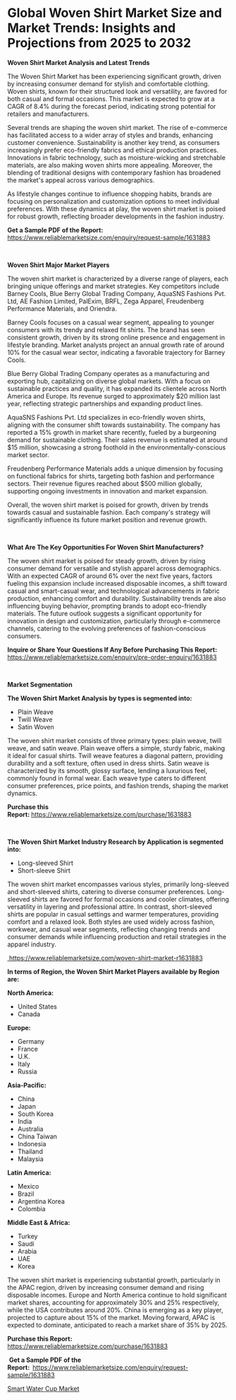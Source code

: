 <p><h1>Global Woven Shirt Market Size and Market Trends: Insights and Projections from 2025 to 2032</h1></p><p><strong>Woven Shirt Market Analysis and Latest Trends</strong></p>
<p><p>The Woven Shirt Market has been experiencing significant growth, driven by increasing consumer demand for stylish and comfortable clothing. Woven shirts, known for their structured look and versatility, are favored for both casual and formal occasions. This market is expected to grow at a CAGR of 8.4% during the forecast period, indicating strong potential for retailers and manufacturers.</p><p>Several trends are shaping the woven shirt market. The rise of e-commerce has facilitated access to a wider array of styles and brands, enhancing customer convenience. Sustainability is another key trend, as consumers increasingly prefer eco-friendly fabrics and ethical production practices. Innovations in fabric technology, such as moisture-wicking and stretchable materials, are also making woven shirts more appealing. Moreover, the blending of traditional designs with contemporary fashion has broadened the market's appeal across various demographics.</p><p>As lifestyle changes continue to influence shopping habits, brands are focusing on personalization and customization options to meet individual preferences. With these dynamics at play, the woven shirt market is poised for robust growth, reflecting broader developments in the fashion industry.</p></p>
<p><strong>Get a Sample PDF of the Report:&nbsp;</strong> <a href="https://www.reliablemarketsize.com/enquiry/request-sample/1631883?utm_campaign=2744&utm_medium=2&utm_source=Github&utm_content=ia&utm_term=05042025&utm_id=woven-shirt">https://www.reliablemarketsize.com/enquiry/request-sample/1631883</a></p>
<p>&nbsp;</p>
<p><strong>Woven Shirt Major Market Players</strong></p>
<p><p>The woven shirt market is characterized by a diverse range of players, each bringing unique offerings and market strategies. Key competitors include Barney Cools, Blue Berry Global Trading Company, AquaSNS Fashions Pvt. Ltd, AE Fashion Limited, PalExim, BRFL, Zega Apparel, Freudenberg Performance Materials, and Oriendra.</p><p>Barney Cools focuses on a casual wear segment, appealing to younger consumers with its trendy and relaxed fit shirts. The brand has seen consistent growth, driven by its strong online presence and engagement in lifestyle branding. Market analysts project an annual growth rate of around 10% for the casual wear sector, indicating a favorable trajectory for Barney Cools.</p><p>Blue Berry Global Trading Company operates as a manufacturing and exporting hub, capitalizing on diverse global markets. With a focus on sustainable practices and quality, it has expanded its clientele across North America and Europe. Its revenue surged to approximately $20 million last year, reflecting strategic partnerships and expanding product lines.</p><p>AquaSNS Fashions Pvt. Ltd specializes in eco-friendly woven shirts, aligning with the consumer shift towards sustainability. The company has reported a 15% growth in market share recently, fueled by a burgeoning demand for sustainable clothing. Their sales revenue is estimated at around $15 million, showcasing a strong foothold in the environmentally-conscious market sector.</p><p>Freudenberg Performance Materials adds a unique dimension by focusing on functional fabrics for shirts, targeting both fashion and performance sectors. Their revenue figures reached about $500 million globally, supporting ongoing investments in innovation and market expansion.</p><p>Overall, the woven shirt market is poised for growth, driven by trends towards casual and sustainable fashion. Each company's strategy will significantly influence its future market position and revenue growth.</p></p>
<p>&nbsp;</p>
<p><strong>What Are The Key Opportunities For Woven Shirt Manufacturers?</strong></p>
<p><p>The woven shirt market is poised for steady growth, driven by rising consumer demand for versatile and stylish apparel across demographics. With an expected CAGR of around 6% over the next five years, factors fueling this expansion include increased disposable incomes, a shift toward casual and smart-casual wear, and technological advancements in fabric production, enhancing comfort and durability. Sustainability trends are also influencing buying behavior, prompting brands to adopt eco-friendly materials. The future outlook suggests a significant opportunity for innovation in design and customization, particularly through e-commerce channels, catering to the evolving preferences of fashion-conscious consumers.</p></p>
<p><strong>Inquire or Share Your Questions If Any Before Purchasing This Report:</strong> <a href="https://www.reliablemarketsize.com/enquiry/pre-order-enquiry/1631883?utm_campaign=2744&utm_medium=2&utm_source=Github&utm_content=ia&utm_term=05042025&utm_id=woven-shirt">https://www.reliablemarketsize.com/enquiry/pre-order-enquiry/1631883</a></p>
<p>&nbsp;</p>
<p><strong>Market Segmentation</strong></p>
<p><strong>The Woven Shirt Market Analysis by types is segmented into:</strong></p>
<p><ul><li>Plain Weave</li><li>Twill Weave</li><li>Satin Woven</li></ul></p>
<p><p>The woven shirt market consists of three primary types: plain weave, twill weave, and satin weave. Plain weave offers a simple, sturdy fabric, making it ideal for casual shirts. Twill weave features a diagonal pattern, providing durability and a soft texture, often used in dress shirts. Satin weave is characterized by its smooth, glossy surface, lending a luxurious feel, commonly found in formal wear. Each weave type caters to different consumer preferences, price points, and fashion trends, shaping the market dynamics.</p></p>
<p><strong>Purchase this Report:&nbsp;</strong><a href="https://www.reliablemarketsize.com/purchase/1631883?utm_campaign=2744&utm_medium=2&utm_source=Github&utm_content=ia&utm_term=05042025&utm_id=woven-shirt">https://www.reliablemarketsize.com/purchase/1631883</a></p>
<p>&nbsp;</p>
<p><strong>The Woven Shirt Market Industry Research by Application is segmented into:</strong></p>
<p><ul><li>Long-sleeved Shirt</li><li>Short-sleeve Shirt</li></ul></p>
<p><p>The woven shirt market encompasses various styles, primarily long-sleeved and short-sleeved shirts, catering to diverse consumer preferences. Long-sleeved shirts are favored for formal occasions and cooler climates, offering versatility in layering and professional attire. In contrast, short-sleeved shirts are popular in casual settings and warmer temperatures, providing comfort and a relaxed look. Both styles are used widely across fashion, workwear, and casual wear segments, reflecting changing trends and consumer demands while influencing production and retail strategies in the apparel industry.</p></p>
<p><a href="https://www.reliablemarketsize.com/woven-shirt-market-r1631883?utm_campaign=2744&utm_medium=2&utm_source=Github&utm_content=ia&utm_term=05042025&utm_id=woven-shirt">&nbsp;https://www.reliablemarketsize.com/woven-shirt-market-r1631883</a></p>
<p><strong>In terms of Region, the Woven Shirt Market Players available by Region are:</strong></p>
<p>
    <p> <strong> North America: </strong>
        <ul>
            <li>United States</li>
            <li>Canada</li>
        </ul>
        </p> 
    <p> <strong> Europe: </strong>
        <ul>
            <li>Germany</li>
            <li>France</li>
            <li>U.K.</li>
            <li>Italy</li>
            <li>Russia</li>
        </ul>
        </p> 
    <p> <strong> Asia-Pacific: </strong>
        <ul>
            <li>China</li>
            <li>Japan</li>
            <li>South Korea</li>
            <li>India</li>
            <li>Australia</li>
            <li>China Taiwan</li>
            <li>Indonesia</li>
            <li>Thailand</li>
            <li>Malaysia</li>
        </ul>
        </p> 
    <p> <strong> Latin America: </strong>
        <ul>
            <li>Mexico</li>
            <li>Brazil</li>
            <li>Argentina Korea</li>
            <li>Colombia</li>
        </ul>
        </p> 
    <p> <strong> Middle East & Africa: </strong>
        <ul>
            <li>Turkey</li>
            <li>Saudi</li>
            <li>Arabia</li>
            <li>UAE</li>
            <li>Korea</li>
        </ul>
    </p>
    </p>
<p><p>The woven shirt market is experiencing substantial growth, particularly in the APAC region, driven by increasing consumer demand and rising disposable incomes. Europe and North America continue to hold significant market shares, accounting for approximately 30% and 25% respectively, while the USA contributes around 20%. China is emerging as a key player, projected to capture about 15% of the market. Moving forward, APAC is expected to dominate, anticipated to reach a market share of 35% by 2025.</p></p>
<p><strong>Purchase this Report: </strong><a href="https://www.reliablemarketsize.com/purchase/1631883?utm_campaign=2744&utm_medium=2&utm_source=Github&utm_content=ia&utm_term=05042025&utm_id=woven-shirt">https://www.reliablemarketsize.com/purchase/1631883</a></p>
<p>&nbsp;<strong>Get a Sample PDF of the Report:&nbsp;&nbsp;</strong><a href="https://www.reliablemarketsize.com/enquiry/request-sample/1631883?utm_campaign=2744&utm_medium=2&utm_source=Github&utm_content=ia&utm_term=05042025&utm_id=woven-shirt">https://www.reliablemarketsize.com/enquiry/request-sample/1631883</a></p>
<p><strong></strong></p>
<p><p><a href="https://github.com/carendesrochers299/Market-Research-Report-List-1/blob/main/smart-water-cup-market.md?utm_campaign=2744&utm_medium=2&utm_source=Github&utm_content=ia&utm_term=05042025&utm_id=woven-shirt">Smart Water Cup Market</a></p></p>